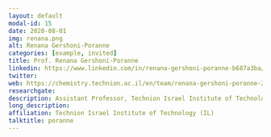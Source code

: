 ```yaml
---
layout: default
modal-id: 15
date: 2020-08-01
img: renana.png
alt: Renana Gershoni-Poranne
categories: [example, invited]
title: Prof. Renana Gershoni-Poranne
linkedin: https://www.linkedin.com/in/renana-gershoni-poranne-b687a3ba/
twitter:  
web: https://chemistry.technion.ac.il/en/team/renana-gershoni-poranne-2/
researchgate: 
description: Assistant Professor, Technion Israel Institute of Technology
long_description: 
affiliation: Technion Israel Institute of Technology (IL)
talktitle: poranne
---
```

